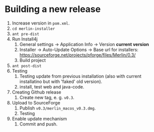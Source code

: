 # Building a new release
1. Increase version in `pom.xml`.
2. `cd merlin-installer`
3. `ant pre-dist`
4. Run Install4j
   1. General settings -> Application Info -> Version __current version__
   2. Installer -> Auto-Update Options -> Base url for installers: https://sourceforge.net/projects/pforge/files/Merlin/0.3/
   3. Build project
5. `ant post-dist`
6. Testing
   1. Testing update from previous installation (also with current installatino but with 'faked' old version).
   2. install, test web and java-code.
7. Creating Github release
   1. Create new tag, e. g. `v0.3`.
8. Upload to SourceForge
   1. Publish `v0.3/merlin_macos_v0.3.dmg`.
   2. Testing
9. Enable update mechanism
   1. Commit and push.
